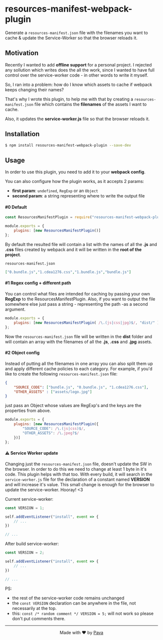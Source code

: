 # resources-manifest-webpack-plugin

Generate a ```resources-manifest.json``` file with the filenames you want to cache & update the Service-Worker so that the browser reloads it.

## Motivation

Recently I wanted to add **offline support** for a personal project. I rejected any sollution which writes does the all the work, since I wanted to have full control over the service-worker code - in other words to write it myself.

So, I ran into a problem: how do I know which assets to cache if webpack keeps changing their names? 

That's why I wrote this plugin, to help me with that by creating a ```resources-manifest.json``` file which contains the **filenames** of the assets I want to cache. 

Also, it updates the **service-worker.js** file so that the browser reloads it.

## Installation

```bash
$ npm install resources-manifest-webpack-plugin --save-dev
```

## Usage

In order to use this plugin, you need to add it to your **webpack config**. 

You can also configure how the plugin works, as it accepts 2 params:

* **first param**: ```undefined```, ```RegExp``` or an ```Object```
* **second param**: a string representing where to write the output file

#### #0 Default
```js
const ResourcesManifestPlugin = require("resources-manifest-webpack-plugin");

module.exports = {
    plugins: [new ResourcesManifestPlugin()]
};
```

By default the resulted file will contain a list with the names of all the **.js** and **.css** files created by webpack and it will be written in the **root of the project**.


```resources-manifest.json```

```json 
["0.bundle.js","1.cdea1276.css","1.bundle.js","bundle.js"]
```


#### #1 Regex config + different path

You can control what files are intended for caching by passing your own **RegExp** to the ResourcesManifestPlugin. Also, if you want to output the file somewhere else just pass a string - representing the path -as a second argument.

```js
module.exports = {
    plugins: [new ResourcesManifestPlugin( /\.(js|css|jpg)$/, "dist/" )]
};
```

Now the ```resources-manifest.json``` file will be written in the **dist** folder and will contain an array with the filenames of all the **.js**, **.css** and **.jpg** assets.


#### #2 Object config

Instead of putting all the filenames in one array you can also split them up and apply different cache policies to each category. For example, if you'd like to create the following ```resources-manifest.json``` file:

```json
{
    "SOURCE_CODE": ["bundle.js", "0.bundle.js", "1.cdea1276.css"],
    "OTHER_ASSETS" : ["assets/logo.jpg"]
}
```

just pass an Object whose values are RegExp's and the keys are the properties from above. 

```js
module.exports = {
    plugins: [new ResourcesManifestPlugin({
        "SOURCE_CODE": /\.(js|css)$/,
        "OTHER_ASSETS": /\.jpeg?$/
    })]
};
```


#### ⚠ Service Worker update

Changing just the ```resources-manifest.json``` file, doesn't update the SW in the browser. In order to do this we need to change at least 1 byte in it's code. This plugin helps with that too. With every build, it will search in the ```service-worker.js``` file for the declaration of a constant named **VERSION** and will increase it's value. This small change is enough for the browser to update the service-worker. Hooray! <3 

Current service-worker:

```js
const VERSION = 1;

self.addEventListener("install", event => {
    // ...
})

// ...
```

After build service-worker:


```js
const VERSION = 2;

self.addEventListener("install", event => {
    // ...
})

// ...
```

PS:
* the rest of the service-worker code remains unchanged 
* the ```const VERSION``` declaration can be anywhere in the file, not necessarily at the top.
* this: ```const /* random comment */ VERSION = 5;``` will not work so please don't put comments there.

<hr/>

<p align="center"> Made with ❤ by <a href="https://iampava.com"> Pava </a> </p>
